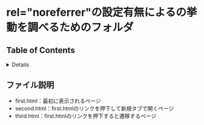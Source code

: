 # rel="noreferrer"の設定有無によるの挙動を調べるためのフォルダ

## Table of Contents

<!-- START doctoc generated TOC please keep comment here to allow auto update -->
<!-- DON'T EDIT THIS SECTION, INSTEAD RE-RUN doctoc TO UPDATE -->
<details>
<summary>Details</summary>

- [ファイル説明](#%E3%83%95%E3%82%A1%E3%82%A4%E3%83%AB%E8%AA%AC%E6%98%8E)

</details>
<!-- END doctoc generated TOC please keep comment here to allow auto update -->

## ファイル説明
* first.html：最初に表示されるページ
* second.html：first.htmlのリンクを押下して新規タブで開くページ
* third.html：first.htmlのリンクを押下すると遷移するページ
